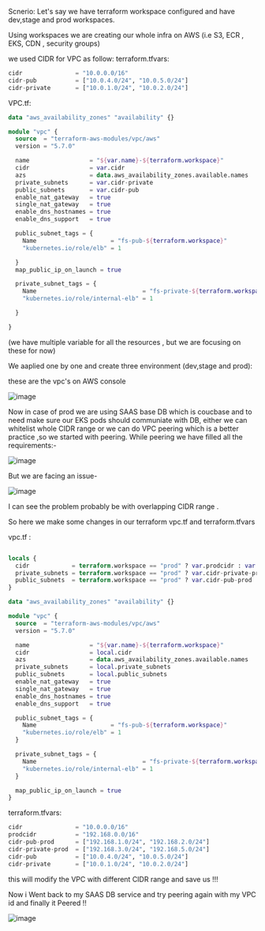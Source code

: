 Scnerio: 
Let's say we have terraform workspace configured and have dev,stage and prod workspaces.

Using workspaces we are creating our whole infra on AWS (i.e S3, ECR , EKS, CDN , security groups)

we used CIDR for VPC as follow:
terraform.tfvars:

```tf
cidr               = "10.0.0.0/16"
cidr-pub           = ["10.0.4.0/24", "10.0.5.0/24"]
cidr-private       = ["10.0.1.0/24", "10.0.2.0/24"]
```

VPC.tf:
```tf
data "aws_availability_zones" "availability" {}

module "vpc" {
  source  = "terraform-aws-modules/vpc/aws"
  version = "5.7.0"

  name                 = "${var.name}-${terraform.workspace}"
  cidr                 = var.cidr
  azs                  = data.aws_availability_zones.available.names
  private_subnets      = var.cidr-private
  public_subnets       = var.cidr-pub
  enable_nat_gateway   = true
  single_nat_gateway   = true
  enable_dns_hostnames = true
  enable_dns_support   = true

  public_subnet_tags = {
    Name                     = "fs-pub-${terraform.workspace}"
    "kubernetes.io/role/elb" = 1

  }
  map_public_ip_on_launch = true

  private_subnet_tags = {
    Name                              = "fs-private-${terraform.workspace}"
    "kubernetes.io/role/internal-elb" = 1

  }

}
```
(we have multiple variable for all the resources , but we are focusing on these for now)

We aaplied one by one and create three environment (dev,stage and prod):

these are the vpc's on AWS console 


![image](https://github.com/user-attachments/assets/e6f60525-f924-43e6-8537-3caad1cc8930)


Now in case of prod we are using SAAS base DB which is coucbase and to need make sure our EKS pods should communiate with DB,
either we can whitelist whole CIDR range or we can do VPC peering which is a better practice ,so we started with peering.
While peering we have filled all the requirements:-

![image](https://github.com/user-attachments/assets/1af17881-2b6b-4f3a-8fdf-696c37e7a1f1)

But we are facing an issue-

![image](https://github.com/user-attachments/assets/d69a36fd-ed4c-441c-bc71-e640a93df434)

I can see the problem probably be with overlapping CIDR range .

So here we make some changes in our terraform vpc.tf and terraform.tfvars

vpc.tf :

```tf

locals {
  cidr            = terraform.workspace == "prod" ? var.prodcidr : var.cidr
  private_subnets = terraform.workspace == "prod" ? var.cidr-private-prod : var.cidr-private
  public_subnets  = terraform.workspace == "prod" ? var.cidr-pub-prod : var.cidr-pub
}

data "aws_availability_zones" "availability" {}

module "vpc" {
  source  = "terraform-aws-modules/vpc/aws"
  version = "5.7.0"

  name                 = "${var.name}-${terraform.workspace}"
  cidr                 = local.cidr
  azs                  = data.aws_availability_zones.available.names
  private_subnets      = local.private_subnets
  public_subnets       = local.public_subnets
  enable_nat_gateway   = true
  single_nat_gateway   = true
  enable_dns_hostnames = true
  enable_dns_support   = true

  public_subnet_tags = {
    Name                     = "fs-pub-${terraform.workspace}"
    "kubernetes.io/role/elb" = 1
  }

  private_subnet_tags = {
    Name                              = "fs-private-${terraform.workspace}"
    "kubernetes.io/role/internal-elb" = 1
  }

  map_public_ip_on_launch = true
}
```

terraform.tfvars:

```tf
cidr               = "10.0.0.0/16"
prodcidr           = "192.168.0.0/16"
cidr-pub-prod      = ["192.168.1.0/24", "192.168.2.0/24"]
cidr-private-prod  = ["192.168.3.0/24", "192.168.5.0/24"]
cidr-pub           = ["10.0.4.0/24", "10.0.5.0/24"]
cidr-private       = ["10.0.1.0/24", "10.0.2.0/24"]

```

this will modify the VPC with different CIDR range and save us !!!


Now i Went back to my SAAS DB service and try peering again with my VPC id and finally it Peered !!

![image](https://github.com/user-attachments/assets/e9b25a46-5f8a-4b72-8ca0-7c51c0e7eb9f)

